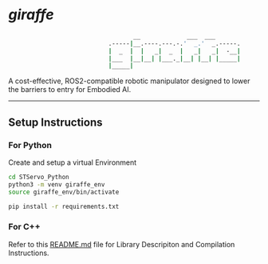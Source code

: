# _giraffe_

``` bash
                                   __             ___  ___       
                            .-----|__.----.---.-.'  _.'  _.-----.
                            |  _  |  |   _|  _  |   _|   _|  -__|
                            |___  |__|__| |___._|__| |__| |_____|
                            |_____| 
```

A cost-effective, ROS2-compatible robotic manipulator designed to lower the barriers to entry for Embodied AI.

---

## Setup Instructions

### For Python

Create and setup a virtual Environment

``` bash
cd STServo_Python
python3 -m venv giraffe_env
source giraffe_env/bin/activate

pip install -r requirements.txt
```

### For C++

Refer to this [README.md](SCServo_Linux/README.md) file for Library Descripiton and Compilation Instructions.
